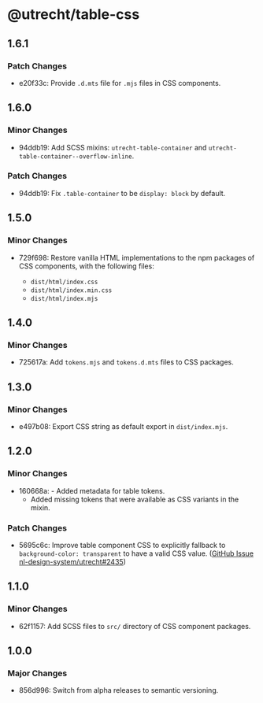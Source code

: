 # @utrecht/table-css

## 1.6.1

### Patch Changes

- e20f33c: Provide `.d.mts` file for `.mjs` files in CSS components.

## 1.6.0

### Minor Changes

- 94ddb19: Add SCSS mixins: `utrecht-table-container` and `utrecht-table-container--overflow-inline`.

### Patch Changes

- 94ddb19: Fix `.table-container` to be `display: block` by default.

## 1.5.0

### Minor Changes

- 729f698: Restore vanilla HTML implementations to the npm packages of CSS components, with the following files:

  - `dist/html/index.css`
  - `dist/html/index.min.css`
  - `dist/html/index.mjs`

## 1.4.0

### Minor Changes

- 725617a: Add `tokens.mjs` and `tokens.d.mts` files to CSS packages.

## 1.3.0

### Minor Changes

- e497b08: Export CSS string as default export in `dist/index.mjs`.

## 1.2.0

### Minor Changes

- 160668a: - Added metadata for table tokens.
  - Added missing tokens that were available as CSS variants in the mixin.

### Patch Changes

- 5695c6c: Improve table component CSS to explicitly fallback to `background-color: transparent` to have a valid CSS value. ([GitHub Issue nl-design-system/utrecht#2435](https://github.com/nl-design-system/utrecht/issues/2435))

## 1.1.0

### Minor Changes

- 62f1157: Add SCSS files to `src/` directory of CSS component packages.

## 1.0.0

### Major Changes

- 856d996: Switch from alpha releases to semantic versioning.
